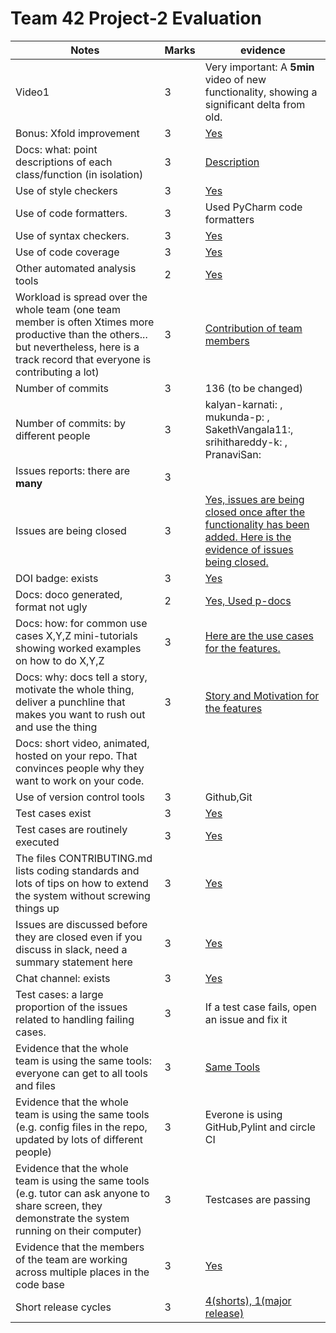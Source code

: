 # Team 42 Project-2 Evaluation

|Notes| Marks |evidence|
|-----| ---|---------|
|Video1| 3|Very important: A **5min** video of new functionality, showing a significant delta from old. |
|Bonus: Xfold improvement| 3|[Yes](https://github.com/mukunda-p/vogueX---Fashion-Recommender/blob/dev/docs/Scalability%20Document.md)|
|Docs: what: point descriptions of each class/function (in isolation) | 3|[Description](https://github.com/mukunda-p/vogueX---Fashion-Recommender/tree/dev/docs/point-description) |
|Use of style checkers | 3|[Yes](https://github.com/mukunda-p/vogueX---Fashion-Recommender/blob/dev/.github/workflows/style_checker.yml)|
|Use of code formatters. |3 |Used PyCharm code formatters|
|Use of syntax checkers. | 3|[Yes](https://github.com/mukunda-p/vogueX---Fashion-Recommender/blob/dev/.github/workflows/style_checker.yml)|
|Use of code coverage | 3|[Yes](https://github.com/mukunda-p/vogueX---Fashion-Recommender/blob/dev/.github/workflows/workflow.yml)|
|Other automated analysis tools| 2|[Yes](https://github.com/mukunda-p/vogueX---Fashion-Recommender/blob/dev/.github/workflows/workflow.yml)|
|Workload is spread over the whole team (one team member is often Xtimes more productive than the others...  but nevertheless, here is a track record that everyone is contributing a lot)| 3| [Contribution of team members](https://github.com/mukunda-p/vogueX---Fashion-Recommender/graphs/contributors) |
|Number of commits|3 | 136 (to be changed) |
|Number of commits: by different people| 3| kalyan-karnati: , mukunda-p: , SakethVangala11:, srihithareddy-k: , PranaviSan: |
|Issues reports: there are **many**|3 ||
|Issues are being closed|3 |[Yes, issues are being closed once after the functionality has been added. Here is the evidence of issues being closed.](https://github.com/mukunda-p/vogueX---Fashion-Recommender/issues)|
|DOI badge: exists|3 |[Yes](https://zenodo.org/record/5746400#.Y44PknbMK3A)|
|Docs: doco generated, format not ugly | 2|[Yes, Used p-docs](https://github.com/mukunda-p/vogueX---Fashion-Recommender/tree/dev/docs/point-description)|
|Docs: how: for common use cases X,Y,Z mini-tutorials showing worked examples on how to do X,Y,Z|3 | [Here are the use cases for the features.](https://github.com/mukunda-p/vogueX---Fashion-Recommender/blob/dev/docs/SE%20Project%20-%20USE%20CASES.md)| 
|Docs: why: docs tell a story, motivate the whole thing, deliver a punchline that makes you want to rush out and use the thing|3 | [Story and Motivation for the features](https://github.com/mukunda-p/vogueX---Fashion-Recommender/blob/dev/docs/Motivation_story.pdf) |
|Docs: short video, animated, hosted on your repo. That convinces people why they want to work on your code.|||
|Use of version control tools|3 | Github,Git |
|Test cases exist| 3|[Yes](https://github.com/mukunda-p/vogueX---Fashion-Recommender/tree/dev/tests)|
|Test cases are routinely executed|3 |[Yes](https://github.com/mukunda-p/vogueX---Fashion-Recommender/actions)|
|The files CONTRIBUTING.md lists coding standards and lots of tips on how to extend the system without screwing things up| 3|[Yes](https://github.com/mukunda-p/vogueX---Fashion-Recommender/blob/dev/CONTRIBUTING.md)|
|Issues are discussed before they are closed even if you discuss in slack, need a summary statement here|3|[Yes](https://github.com/mukunda-p/vogueX---Fashion-Recommender/blob/dev/docs/issues_discussion_schedules.pdf)|
|Chat channel: exists|3|[Yes](https://github.com/mukunda-p/vogueX---Fashion-Recommender/blob/dev/docs/chat_channel_screenshots.pdf)|
|Test cases: a large proportion of the issues related to handling failing cases.| 3|If a test case fails, open an issue and fix it|
|Evidence that the whole team is using the same tools: everyone can get to all tools and files| 3| [Same Tools](https://github.com/mukunda-p/vogueX---Fashion-Recommender/blob/dev/docs/Same%20Tools%20.pdf) |
|Evidence that the whole team is using the same tools (e.g. config files in the repo, updated by lots of different people)|3 | Everone is using GitHub,Pylint and circle CI |
|Evidence that the whole team is using the same tools (e.g. tutor can ask anyone to share screen, they demonstrate the system running on their computer)| 3| Testcases are passing |
|Evidence that the members of the team are working across multiple places in the code base| 3| [Yes](https://github.com/mukunda-p/vogueX---Fashion-Recommender/graphs/contributors) |
|Short release cycles | 3| [4(shorts), 1(major release)](https://github.com/mukunda-p/vogueX---Fashion-Recommender/releases)|


